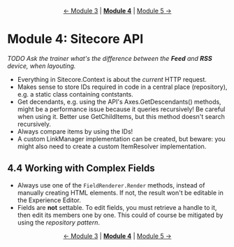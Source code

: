 <p align="center">
    <a href="module-3.md">← Module 3</a> | <strong><a href="#">Module 4</a></strong> | <a href="module-5.md">Module 5 →</a>
</p>

# Module 4: Sitecore API

*TODO Ask the trainer what's the difference between the **Feed** and **RSS** device, when layouting.*

* Everything in Sitecore.Context is about the *current* HTTP request.
* Makes sense to store IDs required in code in a central place (repository), e.g. a static class containing contstants.
* Get decendants, e.g. using the API's Axes.GetDescendants() methods, might be a performance issue because it queries
  recursively! Be careful when using it. Better use GetChildItems, but this method doesn't search recursively.
* Always compare items by using the IDs!
* A custom LinkManager implementation can be created, but beware: you might also need to create a custom ItemResolver
  implementation.

## 4.4 Working with Complex Fields

* Always use one of the `FieldRenderer.Render` methods, instead of manually creating HTML elements. If not, the result
  won't be editable in the Experience Editor.
* Fields are **not** settable. To edit fields, you must retrieve a handle to it, then edit its members one by one. This
  could of course be mitigated by using the *repository pattern*.

<p align="center">
    <a href="module-3.md">← Module 3</a> | <strong><a href="#">Module 4</a></strong> | <a href="module-5.md">Module 5 →</a>
</p>
